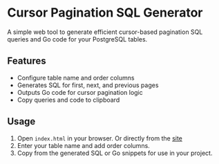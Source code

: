 # Cursor Pagination SQL Generator

A simple web tool to generate efficient cursor-based pagination SQL queries and Go code for your PostgreSQL tables.

## Features

- Configure table name and order columns
- Generates SQL for first, next, and previous pages
- Outputs Go code for cursor pagination logic
- Copy queries and code to clipboard

## Usage

1. Open `index.html` in your browser. Or directly from the [site](https://khatibomar.github.io/cursor_query_generator/)
2. Enter your table name and add order columns.
3. Copy from the generated SQL or Go snippets for use in your project.
